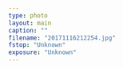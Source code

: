```yaml
---
type: photo
layout: main
caption: ""
filename: "20171116212254.jpg"
fstop: "Unknown"
exposure: "Unknown"
---
```

